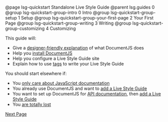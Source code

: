 @page lsg-quickstart Standalone Live Style Guide
@parent lsg.guides 0
@group lsg-quickstart-group-intro 0 Intro
@group lsg-quickstart-group-setup 1 Setup
@group lsg-quickstart-group-your-first-page 2 Your First Page
@group lsg-quickstart-group-writing 3 Writing
@group lsg-quickstart-group-customizing 4 Customizing

This guide will:

* Give a [designer-friendly explanation](/docs/lsg-quickstart-designers.html) of what DocumentJS does
* Help you [install DocumentJS](/docs/lsg-quickstart-installation.html)
* Help you configure a Live Style Guide site
* Explain how to use [tags](/docs/documentjs.tags.html) to write your Live Style Guide

You should start elsewhere if:

* You [only care about JavaScript documentation](/docs/index.html)
* You already use DocumentJS and want to [add a Live Style Guide](/docs/lsg-adding.html)
* You want to set up DocumentJS for [API documentation](/docs/index.html), then [add a Live Style Guide](/docs/lsg-adding.html)
* You [are totally lost](https://www.youtube.com/watch?v=I0Pow7Gi7Xw)

[Next Page](/docs/lsg-quickstart-designers.html)